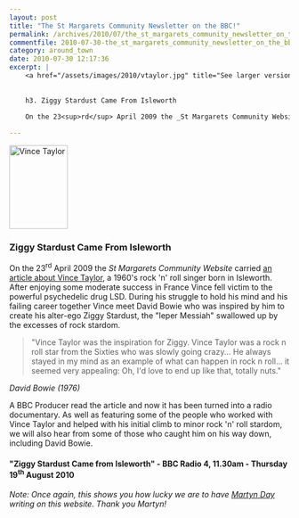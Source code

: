 ```yaml
---
layout: post
title: "The St Margarets Community Newsletter on the BBC!"
permalink: /archives/2010/07/the_st_margarets_community_newsletter_on_the_bbc.html
commentfile: 2010-07-30-the_st_margarets_community_newsletter_on_the_bbc
category: around_town
date: 2010-07-30 12:17:36
excerpt: |
    <a href="/assets/images/2010/vtaylor.jpg" title="See larger version of - Vince Taylor"><img src="/assets/images/2010/vtaylor_thumb.jpg" width="105" height="150" alt="Vince Taylor" class="photo right" /></a>
    
    
    h3. Ziggy Stardust Came From Isleworth
    
    On the 23<sup>rd</sup> April 2009 the _St Margarets Community Website_ carried <a href="https://stmargarets.london/archives/2009/04/ziggy_stardust_came_from_isleworth.html,">an article about Vince Taylor</a> a 1960's rock 'n' roll singer born in Isleworth.  After enjoying some moderate success in France Vince fell victim to the powerful psychedelic drug LSD. During his struggle to hold his mind and his failing career together Vince meet David Bowie who was inspired by him to create his alter-ego Ziggy Stardust, the "leper Messiah" swallowed up by the excesses of rock stardom.

---
```


<a href="/assets/images/2010/vtaylor.jpg" title="See larger version of - Vince Taylor"><img src="/assets/images/2010/vtaylor_thumb.jpg" width="105" height="150" alt="Vince Taylor" class="photo right" /></a>

### Ziggy Stardust Came From Isleworth

On the 23<sup>rd</sup> April 2009 the *St Margarets Community Website* carried [an article about Vince Taylor](https://stmargarets.london/archives/2009/04/ziggy_stardust_came_from_isleworth.html), a 1960's rock 'n' roll singer born in Isleworth. After enjoying some moderate success in France Vince fell victim to the powerful psychedelic drug LSD. During his struggle to hold his mind and his failing career together Vince meet David Bowie who was inspired by him to create his alter-ego Ziggy Stardust, the "leper Messiah" swallowed up by the excesses of rock stardom.

> "Vince Taylor was the inspiration for Ziggy. Vince Taylor was a rock n roll star from the Sixties who was slowly going crazy... He always stayed in my mind as an example of what can happen in rock n roll... it seemed very appealing: Oh, I'd love to end up like that, totally nuts."

<cite>David Bowie (1976)</cite>

A BBC Producer read the article and now it has been turned into a radio documentary. As well as featuring some of the people who worked with Vince Taylor and helped with his initial climb to minor rock 'n' roll stardom, we will also hear from some of those who caught him on his way down, including David Bowie.

#### "Ziggy Stardust Came from Isleworth" - BBC Radio 4, 11.30am - Thursday 19<sup>th</sup> August 2010

<em>Note: Once again, this shows you how lucky we are to have [Martyn Day](http://www.google.com/cse?cx=011552492105320257021:aklyesuuk5c&q=Martyn+Day&sa=Search&cof=FORID:0) writing on this website. Thank you Martyn!</em>
